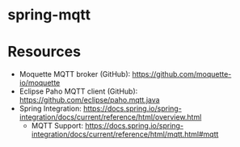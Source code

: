 spring-mqtt
===

# Resources
- Moquette MQTT broker (GitHub): https://github.com/moquette-io/moquette
- Eclipse Paho MQTT client (GitHub): https://github.com/eclipse/paho.mqtt.java
- Spring Integration: https://docs.spring.io/spring-integration/docs/current/reference/html/overview.html
  - MQTT Support: https://docs.spring.io/spring-integration/docs/current/reference/html/mqtt.html#mqtt
